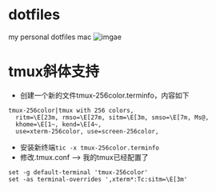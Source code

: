 # dotfiles
my personal dotfiles mac
![imgae](https://github.com/taigacute/IMG/blob/master/dotfiles/dotfiles.png)

# tmux斜体支持
* 创建一个新的文件tmux-256color.terminfo，内容如下
```
tmux-256color|tmux with 256 colors,
  ritm=\E[23m, rmso=\E[27m, sitm=\E[3m, smso=\E[7m, Ms@,
  khome=\E[1~, kend=\E[4~,
  use=xterm-256color, use=screen-256color,
```
* 安装新终端`tic -x tmux-256color.terminfo`
* 修改.tmux.conf  --> 我的tmux已经配置了
```
set -g default-terminal 'tmux-256color'
set -as terminal-overrides ',xterm*:Tc:sitm=\E[3m'
```
